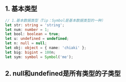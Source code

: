 ## 1. 基本类型

```typescript
// 1.基本数据类型（Tip：Symbol是基本数据类型的一种）
let str: string = 'string';
let num: number = 1;
let bool: boolean = true;
let u: undefined = undefined;
let n: null = null;
let obj: object = { name: 'chiaki' };
let big: bigint = 100n;
let sym: symbol = Symbol('me');
```

## 2. null和undefined是所有类型的子类型

```typescript
```

